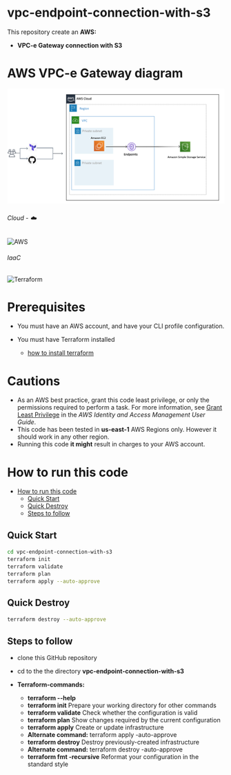 # vpc-endpoint-connection-with-s3

This repository create an __AWS:__

 - __VPC-e Gateway connection with S3__

# AWS VPC-e Gateway diagram 
![Gateway](https://github.com/ValAug/vpc-endpoint-connection-with-s3/blob/main/vpc_endpoint_diagram/vpc-e.png)
###### Cloud - :cloud:
![AWS](https://img.shields.io/badge/-AWS-000000?style=flat&logo=Amazon%20AWS&logoColor=FF9900)

###### IaaC
![Terraform](https://img.shields.io/badge/-Terraform-000000?style=flat&logo=Terraform)

# Prerequisites

* You must have an AWS account, and have your CLI profile configuration.

* You must have Terraform installed
    - [how to install terraform](https://learn.hashicorp.com/tutorials/terraform/install-cli)

# Cautions

* As an AWS best practice, grant this code least privilege, or only the 
  permissions required to perform a task. For more information, see 
  [Grant Least Privilege](https://docs.aws.amazon.com/IAM/latest/UserGuide/best-practices.html#grant-least-privilege) 
  in the *AWS Identity and Access Management 
  User Guide*.
* This code has been tested in __us-east-1__ AWS Regions only. However it should work in any other region. 
* Running this code __it might__ result in charges to your AWS account.

# How to run this code

- [How to run this code](#how-to-run-this-code)
  - [Quick Start](#quick-start)
  - [Quick Destroy](#quick-destroy)
  - [Steps to follow](#Steps-to-follow)

## Quick Start

```bash
cd vpc-endpoint-connection-with-s3
terraform init
terraform validate
terraform plan
terraform apply --auto-approve
```
## Quick Destroy

```bash
terraform destroy --auto-approve
```

## Steps to follow

- clone this GitHub repository
- cd to the the directory __vpc-endpoint-connection-with-s3__

- __Terraform-commands:__
    - __terraform --help__
    - __terraform init__ Prepare your working directory for other commands
    - __terraform validate__ Check whether the configuration is valid
    - __terraform plan__ Show changes required by the current configuration
    - __terraform apply__  Create or update infrastructure
    - __Alternate command:__ terraform apply -auto-approve
    - __terraform destroy__ Destroy previously-created infrastructure
    - __Alternate command:__ terraform destroy -auto-approve
    - __terraform fmt -recursive__ Reformat your configuration in the standard style